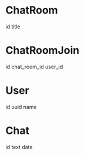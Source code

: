 # ChatRoom
id
title

# ChatRoomJoin
id
chat_room_id
user_id

# User
id
uuid
name

# Chat
id
text
date

